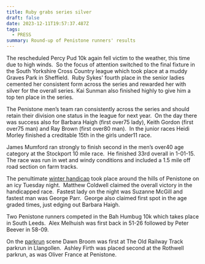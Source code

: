 ```yaml
---
title: Ruby grabs series silver
draft: false
date: 2023-12-11T19:57:37.487Z
tags:
  - PRESS
summary: Round-up of Penistone runners' results
---
```

The rescheduled Percy Pud 10k again fell victim to the weather, this time due to high winds.  So the focus of attention switched to the final fixture in the South Yorkshire Cross Country league which took place at a muddy Graves Park in Sheffield.  Ruby Sykes' fourth place in the senior ladies cemented her consistent form across the series and rewarded her with silver for the overall series.  Kai Sunman also finished highly to give him a top ten place in the series.

The Penistone men’s team ran consistently across the series and should retain their division one status in the league for next year.  On the day there was success also for Barbara Haigh (first over75 lady), Keith Gordon (first over75 man) and Ray Brown (first over80 man).  In the junior races Heidi Morley finished a creditable 15th in the girls under11 race.

James Mumford ran strongly to finish second in the men’s over40 age category at the Stockport 10 mile race.  He finished 33rd overall in 1-01-15.  The race was run in wet and windy conditions and included a 1.5 mile off road section on farm tracks.

The penultimate [winter handicap](https://results.pfrac.co.uk/senior-winter-handicap-2023/race-5-race-result) took place around the hills of Penistone on an icy Tuesday night.  Matthew Coldwell claimed the overall victory in the handicapped race.  Fastest lady on the night was Suzanne McGill and fastest man was George Parr.  George also claimed first spot in the age graded times, just edging out Barbara Haigh.

Two Penistone runners competed in the Bah Humbug 10k which takes place in South Leeds.  Alex Melhuish was first back in 51-26 followed by Peter Beever in 58-09.

On the [parkrun](https://results.pfrac.co.uk/parkrun-2023/2023-12-09) scene Dawn Broom was first at The Old Railway Track parkrun in Llangollen.  Ashley Firth was placed second at the Rothwell parkrun, as was Oliver France at Penistone.
